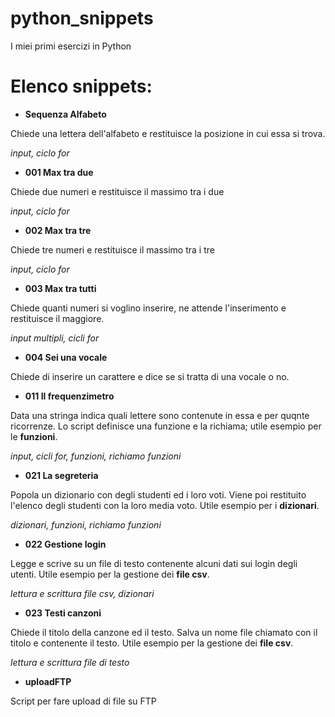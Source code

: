 # python_snippets
I miei primi esercizi in Python

# Elenco snippets:

- **Sequenza Alfabeto**

Chiede una lettera dell'alfabeto e restituisce la posizione in cui essa si trova.

_input, ciclo for_

- **001 Max tra due**

Chiede due numeri e restituisce il massimo tra i due

_input, ciclo for_

- **002 Max tra tre**

Chiede tre numeri e restituisce il massimo tra i tre

_input, ciclo for_

- **003 Max tra tutti**

Chiede quanti numeri si voglino inserire, ne attende l'inserimento e restituisce il maggiore.

_input multipli, cicli for_

- **004 Sei una vocale**

Chiede di inserire un carattere e dice se si tratta di una vocale o no. 

- **011 Il frequenzimetro**

Data una stringa indica quali lettere sono contenute in essa e per quqnte ricorrenze.
Lo script definisce una funzione e la richiama; utile esempio per le **funzioni**.

_input, cicli for, funzioni, richiamo funzioni_

- **021 La segreteria**

Popola un dizionario con degli studenti ed i loro voti. Viene poi restituito l'elenco degli studenti con la loro media voto. 
Utile esempio per i **dizionari**.

_dizionari, funzioni, richiamo funzioni_

- **022 Gestione login**

Legge e scrive su un file di testo contenente alcuni dati sui login degli utenti. 
Utile esempio per la gestione dei **file csv**.

_lettura e scrittura file csv, dizionari_

- **023 Testi canzoni**

Chiede il titolo della canzone ed il testo. Salva un nome file chiamato con il titolo e contenente il testo. 
Utile esempio per la gestione dei **file csv**.

_lettura e scrittura file di testo_

- **uploadFTP**

Script per fare upload di file su FTP